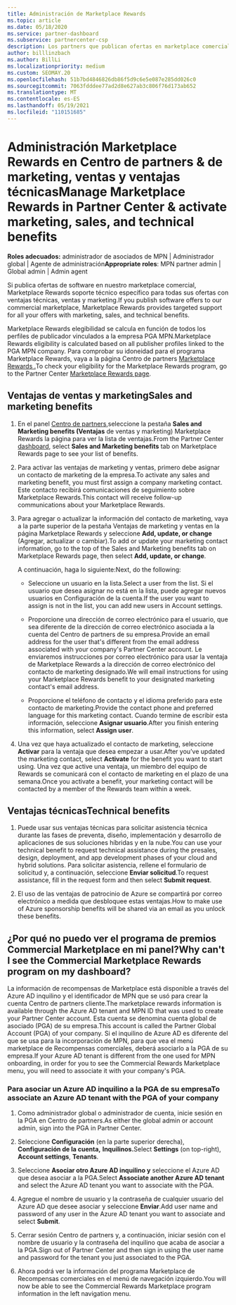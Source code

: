 ```yaml
---
title: Administración de Marketplace Rewards
ms.topic: article
ms.date: 05/18/2020
ms.service: partner-dashboard
ms.subservice: partnercenter-csp
description: Los partners que publican ofertas en marketplace comercial son aptos para las ventajas que ofrecen soporte técnico de marketing.
author: billlinzbach
ms.author: BillLi
ms.localizationpriority: medium
ms.custom: SEOMAY.20
ms.openlocfilehash: 51b7bd4846826db86f5d9c6e5e087e285dd026c0
ms.sourcegitcommit: 7063fdddee77ad2d8e627ab3c806f76d173ab652
ms.translationtype: MT
ms.contentlocale: es-ES
ms.lasthandoff: 05/19/2021
ms.locfileid: "110151685"
---
```

# <a name="manage-marketplace-rewards-in-partner-center--activate-marketing-sales-and-technical-benefits"></a><span data-ttu-id="15fd8-103">Administración Marketplace Rewards en Centro de partners & de marketing, ventas y ventajas técnicas</span><span class="sxs-lookup"><span data-stu-id="15fd8-103">Manage Marketplace Rewards in Partner Center & activate marketing, sales, and technical benefits</span></span>

<span data-ttu-id="15fd8-104">**Roles adecuados:** administrador de asociados de MPN | Administrador global | Agente de administración</span><span class="sxs-lookup"><span data-stu-id="15fd8-104">**Appropriate roles**: MPN partner admin | Global admin | Admin agent</span></span>

<span data-ttu-id="15fd8-105">Si publica ofertas de software en nuestro marketplace comercial, Marketplace Rewards soporte técnico específico para todas sus ofertas con ventajas técnicas, ventas y marketing.</span><span class="sxs-lookup"><span data-stu-id="15fd8-105">If you  publish software offers to our commercial marketplace, Marketplace Rewards provides targeted support for all your offers with marketing, sales, and technical benefits.</span></span>

<span data-ttu-id="15fd8-106">Marketplace Rewards elegibilidad se calcula en función de todos los perfiles de publicador vinculados a la empresa PGA MPN.</span><span class="sxs-lookup"><span data-stu-id="15fd8-106">Marketplace Rewards eligibility is calculated based on all publisher profiles linked to the PGA MPN company.</span></span> <span data-ttu-id="15fd8-107">Para comprobar su idoneidad para el programa Marketplace Rewards, vaya a la página Centro de partners [Marketplace Rewards .](https://partner.microsoft.com/dashboard/mpn/program/commercialmarketplace)</span><span class="sxs-lookup"><span data-stu-id="15fd8-107">To check your eligibility for the Marketplace Rewards program, go to the Partner Center [Marketplace Rewards page](https://partner.microsoft.com/dashboard/mpn/program/commercialmarketplace).</span></span>

## <a name="sales-and-marketing-benefits"></a><span data-ttu-id="15fd8-108">Ventajas de ventas y marketing</span><span class="sxs-lookup"><span data-stu-id="15fd8-108">Sales and marketing benefits</span></span>

1. <span data-ttu-id="15fd8-109">En el panel [Centro de partners,](https://partner.microsoft.com/dashboard)seleccione la pestaña **Sales and Marketing benefits (Ventajas** de ventas y marketing) Marketplace Rewards la página para ver la lista de ventajas.</span><span class="sxs-lookup"><span data-stu-id="15fd8-109">From the Partner Center [dashboard](https://partner.microsoft.com/dashboard), select **Sales and Marketing benefits** tab on Marketplace Rewards page to see your list of benefits.</span></span> 

2. <span data-ttu-id="15fd8-110">Para activar las ventajas de marketing y ventas, primero debe asignar un contacto de marketing de la empresa.</span><span class="sxs-lookup"><span data-stu-id="15fd8-110">To activate any sales and marketing benefit, you must first assign a company marketing contact.</span></span> <span data-ttu-id="15fd8-111">Este contacto recibirá comunicaciones de seguimiento sobre Marketplace Rewards.</span><span class="sxs-lookup"><span data-stu-id="15fd8-111">This contact will receive follow-up communications about your Marketplace Rewards.</span></span>

3. <span data-ttu-id="15fd8-112">Para agregar o actualizar la información del contacto de marketing, vaya a la parte superior de la pestaña Ventajas de marketing y ventas en la página Marketplace Rewards y seleccione **Add, update, or change** (Agregar, actualizar o cambiar).</span><span class="sxs-lookup"><span data-stu-id="15fd8-112">To add or update your marketing contact information, go to the top of the Sales and Marketing benefits tab on Marketplace Rewards page, then select **Add, update, or change**.</span></span> 

   <span data-ttu-id="15fd8-113">A continuación, haga lo siguiente:</span><span class="sxs-lookup"><span data-stu-id="15fd8-113">Next, do the following:</span></span>

   - <span data-ttu-id="15fd8-114">Seleccione un usuario en la lista.</span><span class="sxs-lookup"><span data-stu-id="15fd8-114">Select a user from the list.</span></span> <span data-ttu-id="15fd8-115">Si el usuario que desea asignar no está en la lista, puede agregar nuevos usuarios en Configuración de la cuenta.</span><span class="sxs-lookup"><span data-stu-id="15fd8-115">If the user you want to assign is not in the list, you can add new users in Account settings.</span></span>

   - <span data-ttu-id="15fd8-116">Proporcione una dirección de correo electrónico para el usuario, que sea diferente de la dirección de correo electrónico asociada a la cuenta del Centro de partners de su empresa.</span><span class="sxs-lookup"><span data-stu-id="15fd8-116">Provide an email address for the user that's different from the email address associated with your company's Partner Center account.</span></span> <span data-ttu-id="15fd8-117">Le enviaremos instrucciones por correo electrónico para usar la ventaja de Marketplace Rewards a la dirección de correo electrónico del contacto de marketing designado.</span><span class="sxs-lookup"><span data-stu-id="15fd8-117">We will email instructions for using your Marketplace Rewards benefit to your designated marketing contact's email address.</span></span>

   - <span data-ttu-id="15fd8-118">Proporcione el teléfono de contacto y el idioma preferido para este contacto de marketing.</span><span class="sxs-lookup"><span data-stu-id="15fd8-118">Provide the contact phone and preferred language for this marketing contact.</span></span> <span data-ttu-id="15fd8-119">Cuando termine de escribir esta información, seleccione **Asignar usuario**.</span><span class="sxs-lookup"><span data-stu-id="15fd8-119">After you finish entering this information, select **Assign user**.</span></span>

4. <span data-ttu-id="15fd8-120">Una vez que haya actualizado el contacto de marketing, seleccione **Activar** para la ventaja que desea empezar a usar.</span><span class="sxs-lookup"><span data-stu-id="15fd8-120">After you’ve updated the marketing contact, select **Activate** for the benefit you want to start using.</span></span> <span data-ttu-id="15fd8-121">Una vez que active una ventaja, un miembro del equipo de Rewards se comunicará con el contacto de marketing en el plazo de una semana.</span><span class="sxs-lookup"><span data-stu-id="15fd8-121">Once you activate a benefit, your marketing contact will be contacted by a member of the Rewards team within a week.</span></span>

## <a name="technical-benefits"></a><span data-ttu-id="15fd8-122">Ventajas técnicas</span><span class="sxs-lookup"><span data-stu-id="15fd8-122">Technical benefits</span></span>

1. <span data-ttu-id="15fd8-123">Puede usar sus ventajas técnicas para solicitar asistencia técnica durante las fases de preventa, diseño, implementación y desarrollo de aplicaciones de sus soluciones híbridas y en la nube.</span><span class="sxs-lookup"><span data-stu-id="15fd8-123">You can use your technical benefit to request technical assistance during the presales, design, deployment, and app development phases of your cloud and hybrid solutions.</span></span> <span data-ttu-id="15fd8-124">Para solicitar asistencia, rellene el formulario de solicitud y, a continuación, seleccione **Enviar solicitud**.</span><span class="sxs-lookup"><span data-stu-id="15fd8-124">To request assistance, fill in the request form and then select **Submit request**.</span></span>

2. <span data-ttu-id="15fd8-125">El uso de las ventajas de patrocinio de Azure se compartirá por correo electrónico a medida que desbloquee estas ventajas.</span><span class="sxs-lookup"><span data-stu-id="15fd8-125">How to make use of Azure sponsorship benefits will be shared via an email as you unlock these benefits.</span></span>

## <a name="why-cant-i-see-the-commercial-marketplace-rewards-program-on-my-dashboard"></a><span data-ttu-id="15fd8-126">¿Por qué no puedo ver el programa de premios Commercial Marketplace en mi panel?</span><span class="sxs-lookup"><span data-stu-id="15fd8-126">Why can't I see the Commercial Marketplace Rewards program on my dashboard?</span></span>

<span data-ttu-id="15fd8-127">La información de recompensas de Marketplace está disponible a través del Azure AD inquilino y el identificador de MPN que se usó para crear la cuenta Centro de partners cliente.</span><span class="sxs-lookup"><span data-stu-id="15fd8-127">The marketplace rewards information is available through the Azure AD tenant and MPN ID that was used to create your Partner Center account.</span></span> <span data-ttu-id="15fd8-128">Esta cuenta se denomina cuenta global de asociado (PGA) de su empresa.</span><span class="sxs-lookup"><span data-stu-id="15fd8-128">This account is called the Partner Global Account (PGA) of your company.</span></span> <span data-ttu-id="15fd8-129">Si el inquilino de Azure AD es diferente del que se usa para la incorporación de MPN, para que vea el menú marketplace de Recompensas comerciales, deberá asociarlo a la PGA de su empresa.</span><span class="sxs-lookup"><span data-stu-id="15fd8-129">If your Azure AD tenant is different from the  one used for MPN onboarding, in order for you to see the Commercial Rewards Marketplace menu, you will need to associate it with your company's PGA.</span></span>

### <a name="to-associate-an-azure-ad-tenant-with-the-pga-of-your-company"></a><span data-ttu-id="15fd8-130">Para asociar un Azure AD inquilino a la PGA de su empresa</span><span class="sxs-lookup"><span data-stu-id="15fd8-130">To associate an Azure AD tenant with the PGA of your company</span></span>

1. <span data-ttu-id="15fd8-131">Como administrador global o administrador de cuenta, inicie sesión en la PGA en Centro de partners.</span><span class="sxs-lookup"><span data-stu-id="15fd8-131">As either the global admin or account admin, sign into the PGA in Partner Center.</span></span>

2. <span data-ttu-id="15fd8-132">Seleccione **Configuración** (en la parte superior derecha), **Configuración de la cuenta,** **Inquilinos.**</span><span class="sxs-lookup"><span data-stu-id="15fd8-132">Select **Settings** (on top-right), **Account settings**, **Tenants**.</span></span> 

3. <span data-ttu-id="15fd8-133">Seleccione **Asociar otro Azure AD inquilino y** seleccione el Azure AD que desea asociar a la PGA.</span><span class="sxs-lookup"><span data-stu-id="15fd8-133">Select **Associate another Azure AD tenant** and select the Azure AD tenant you want to associate with the PGA.</span></span>

4. <span data-ttu-id="15fd8-134">Agregue el nombre de usuario y la contraseña de cualquier usuario del Azure AD que desee asociar y seleccione **Enviar**.</span><span class="sxs-lookup"><span data-stu-id="15fd8-134">Add user name and password of any user in the Azure AD tenant you want to associate and select **Submit**.</span></span>

5. <span data-ttu-id="15fd8-135">Cerrar sesión Centro de partners y, a continuación, iniciar sesión con el nombre de usuario y la contraseña del inquilino que acaba de asociar a la PGA.</span><span class="sxs-lookup"><span data-stu-id="15fd8-135">Sign out of Partner Center and then sign in using the user name and password for the tenant you just associated to the PGA.</span></span>

6. <span data-ttu-id="15fd8-136">Ahora podrá ver la información del programa Marketplace de Recompensas comerciales en el menú de navegación izquierdo.</span><span class="sxs-lookup"><span data-stu-id="15fd8-136">You will now be able to see the Commercial Rewards Marketplace program information in the left navigation menu.</span></span>

